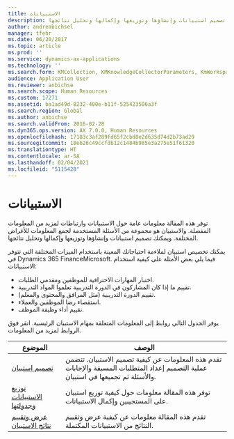 ```yaml
---
title: الاستبيانات
description: توفر هذه المقالة معلومات عامة حول الاستبيانات وارتباطات لمزيد من المعلومات المفصلة. والاستبيان هو مجموعة من الأسئلة المستخدمة لجمع المعلومات للأغراض المختلفة. ويمكنك تصميم استبيانات وإنشاؤها وتوزيعها وإكمالها وتحليل نتائجها.
author: andreabichsel
manager: tfehr
ms.date: 06/20/2017
ms.topic: article
ms.prod: ''
ms.service: dynamics-ax-applications
ms.technology: ''
ms.search.form: KMCollection, KMKnowledgeCollectorParameters, KmWorkspace, HcmLearningWorkspace
audience: Application User
ms.reviewer: anbichse
ms.search.scope: Human Resources
ms.custom: 17271
ms.assetid: ba1ad49d-8232-400e-b11f-525423506a3f
ms.search.region: Global
ms.author: anbichse
ms.search.validFrom: 2016-02-28
ms.dyn365.ops.version: AX 7.0.0, Human Resources
ms.openlocfilehash: 17183c3af289fd65f2cbd8e2d635d74d2b73ad29
ms.sourcegitcommit: 18e626c49ccfdb12c1484b985e3a275e51f61320
ms.translationtype: HT
ms.contentlocale: ar-SA
ms.lasthandoff: 02/04/2021
ms.locfileid: "5115428"
---
```

# <a name="questionnaires"></a>الاستبيانات

توفر هذه المقالة معلومات عامة حول الاستبيانات وارتباطات لمزيد من المعلومات المفصلة. والاستبيان هو مجموعة من الأسئلة المستخدمة لجمع المعلومات للأغراض المختلفة. ويمكنك تصميم استبيانات وإنشاؤها وتوزيعها وإكمالها وتحليل نتائجها. 

يمكنك تخصيص استبيان لملاءمة احتياجاتك المعينة باستخدام الميزات المختلفة التي تتوفر في Dynamics 365 FinanceMicrosoft. فيما يلي بعض الأمثلة على كيفية استخدام الاستبيانات:

-   اختبار المهارات الاحترافية للموظفين ومقدمي الطلبات.
-   تقييم ما إذا كان المشاركون في الدورة التدريبية تعلموا المواد التدريبية.
-   تقييم الدورة التدريبية (مثل المرافق والمحتوى والمعلم).
-   استقصاء رضا الموظفين والعملاء.
-   تقييم أداء وظيفة الموظف.

يوفر الجدول التالي روابط إلى المعلومات المتعلقة بمهام الاستبيان الرئيسية. انقر فوق الروابط لمزيد من المعلومات.

| الموضوع| ‏‏الوصف|
|------|------------|
| [تصميم استبيان](hr-learning-design-questionnaires.md) | تقدم هذه المعلومات عن كيفية تصميم الاستبيان. تتضمن عملية التصميم إعداد المتطلبات المسبقة والإجابات والأسئلة ثم تجميعها في استبيان. |
| [توزيع الاستبيانات وجدولتها](hr-learning-distribute-questionnaires.md) | توفر هذه المقالة معلومات حول كيفية توزيع استبيان على المستجيبين وإكمال الاستبيانات. |
| [عرض وتقييم نتائج الاستبيان](hr-learning-evaluate-questionnaire-results.md) | تقدم هذه المقالة معلومات عن كيفية عرض وتقييم النتائج من الاستبيانات المكتملة. |
